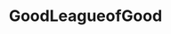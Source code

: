 ---
title: GoodLeagueofGood
crosslinks:
- EvilLeagueOfEvil
- ungulateteams
- nfl
- CoalitionAgainstEvil
---